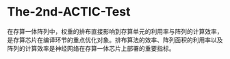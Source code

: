 # The-2nd-ACTIC-Test
在存算一体阵列中，权重的排布直接影响到存算单元的利用率与阵列的计算效率，是存算芯片在编译环节的重点优化对象。排布算法的效率、阵列面积的利用率以及阵列的计算效率是神经网络在存算一体芯片上部署的重要指标。
